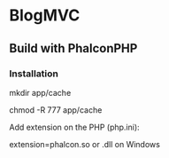 # BlogMVC #

## Build with PhalconPHP ##

### Installation ###

mkdir app/cache

chmod -R 777 app/cache

Add extension on the PHP (php.ini):

extension=phalcon.so or .dll on Windows
